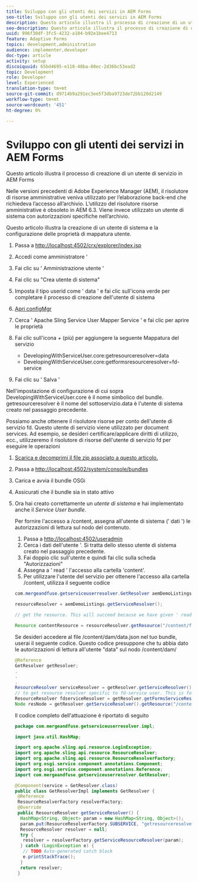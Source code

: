```yaml
---
title: Sviluppo con gli utenti dei servizi in AEM Forms
seo-title: Sviluppo con gli utenti dei servizi in AEM Forms
description: Questo articolo illustra il processo di creazione di un utente di servizio in AEM Forms
seo-description: Questo articolo illustra il processo di creazione di un utente di servizio in AEM Forms
uuid: 996f30df-3fc5-4232-a104-b92e1bee4713
feature: Adaptive Forms
topics: development,administration
audience: implementer,developer
doc-type: article
activity: setup
discoiquuid: 65bd4695-e110-48ba-80ec-2d36bc53ead2
topic: Development
role: Developer
level: Experienced
translation-type: tm+mt
source-git-commit: d9714b9a291ec3ee5f3dba9723de72bb120d2149
workflow-type: tm+mt
source-wordcount: '451'
ht-degree: 0%

---
```



# Sviluppo con gli utenti dei servizi in AEM Forms

Questo articolo illustra il processo di creazione di un utente di servizio in AEM Forms

Nelle versioni precedenti di Adobe Experience Manager (AEM), il risolutore di risorse amministrative veniva utilizzato per l’elaborazione back-end che richiedeva l’accesso all’archivio. L’utilizzo del risolutore risorse amministrative è obsoleto in AEM 6.3. Viene invece utilizzato un utente di sistema con autorizzazioni specifiche nell’archivio.

Questo articolo illustra la creazione di un utente di sistema e la configurazione delle proprietà di mappatura utente.

1. Passa a [http://localhost:4502/crx/explorer/index.jsp](http://localhost:4502/crx/explorer/index.jsp)
1. Accedi come amministratore &#39;
1. Fai clic su &#39; Amministrazione utente &#39;
1. Fai clic su &quot;Crea utente di sistema&quot;
1. Imposta il tipo userid come &#39; data &#39; e fai clic sull&#39;icona verde per completare il processo di creazione dell&#39;utente di sistema
1. [Apri configMgr](http://localhost:4502/system/console/configMgr)
1. Cerca &#39; Apache Sling Service User Mapper Service &#39; e fai clic per aprire le proprietà
1. Fai clic sull&#39;icona *+* (più) per aggiungere la seguente Mappatura del servizio

   * DevelopingWithServiceUser.core:getresourceresolver=data
   * DevelopingWithServiceUser.core:getformsresourceresolver=fd-service

1. Fai clic su &#39; Salva &#39;

Nell&#39;impostazione di configurazione di cui sopra DevelopingWithServiceUser.core è il nome simbolico del bundle. getresourceresolver è il nome del sottoservizio.data è l&#39;utente di sistema creato nel passaggio precedente.

Possiamo anche ottenere il risolutore risorse per conto dell&#39;utente di servizio fd. Questo utente di servizio viene utilizzato per document services. Ad esempio, se desideri certificare/applicare diritti di utilizzo, ecc., utilizzeremo il risolutore di risorse dell&#39;utente di servizio fd per eseguire le operazioni

1. [Scarica e decomprimi il file zip associato a questo articolo.](assets/developingwithserviceuser.zip)
1. Passa a [http://localhost:4502/system/console/bundles](http://localhost:4502/system/console/bundles)
1. Carica e avvia il bundle OSGi
1. Assicurati che il bundle sia in stato attivo
1. Ora hai creato correttamente un *utente di sistema* e hai implementato anche il *Service User bundle*.

   Per fornire l&#39;accesso a /content, assegna all&#39;utente di sistema (&#39; dati &#39;) le autorizzazioni di lettura sul nodo del contenuto.

   1. Passa a [http://localhost:4502/useradmin](http://localhost:4502/useradmin)
   1. Cerca i dati dell&#39;utente &#39;. Si tratta dello stesso utente di sistema creato nel passaggio precedente.
   1. Fai doppio clic sull&#39;utente e quindi fai clic sulla scheda &quot;Autorizzazioni&quot;
   1. Assegna a &#39; read &#39; l&#39;accesso alla cartella &#39;content&#39;.
   1. Per utilizzare l&#39;utente del servizio per ottenere l&#39;accesso alla cartella /content, utilizza il seguente codice

   ```java
   com.mergeandfuse.getserviceuserresolver.GetResolver aemDemoListings = sling.getService(com.mergeandfuse.getserviceuserresolver.GetResolver.class);
   
   resourceResolver = aemDemoListings.getServiceResolver();
   
   // get the resource. This will succeed because we have given ' read ' access to the content node
   
   Resource contentResource = resourceResolver.getResource("/content/forms/af/sandbox/abc.pdf");
   ```

   Se desideri accedere al file /content/dam/data.json nel tuo bundle, userai il seguente codice. Questo codice presuppone che tu abbia dato le autorizzazioni di lettura all&#39;utente &quot;data&quot; sul nodo /content/dam/

   ```java
   @Reference
   GetResolver getResolver;
   .
   .
   .
   ResourceResolver serviceResolver = getResolver.getServiceResolver();
   // to get resource resolver specific to fd-service user. This is for Document Services
   ResourceResolver fdserviceResolver = getResolver.getFormsServiceResolver();
   Node resNode = getResolver.getServiceResolver().getResource("/content/dam/data.json").adaptTo(Node.class);
   ```

   Il codice completo dell&#39;attuazione è riportato di seguito

   ```java
   package com.mergeandfuse.getserviceuserresolver.impl;
   
   import java.util.HashMap;
   
   import org.apache.sling.api.resource.LoginException;
   import org.apache.sling.api.resource.ResourceResolver;
   import org.apache.sling.api.resource.ResourceResolverFactory;
   import org.osgi.service.component.annotations.Component;
   import org.osgi.service.component.annotations.Reference;
   import com.mergeandfuse.getserviceuserresolver.GetResolver;
   
   @Component(service = GetResolver.class)
   public class GetResolverImpl implements GetResolver {
    @Reference
    ResourceResolverFactory resolverFactory;
    @Override
    public ResourceResolver getServiceResolver() {
     HashMap<String, Object> param = new HashMap<String, Object>();
     param.put(ResourceResolverFactory.SUBSERVICE, "getresourceresolver");
     ResourceResolver resolver = null;
     try {
      resolver = resolverFactory.getServiceResourceResolver(param);
     } catch (LoginException e) {
      // TODO Auto-generated catch block
      e.printStackTrace();
     }
     return resolver;
    }
   ```

